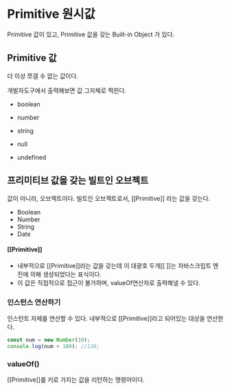 # Primitive 원시값

Primitive 값이 있고, Primitive 값을 갖는 Built-in Object 가 있다. 



## Primitive 값

더 이상 쪼갤 수 없는 값이다. 

개발자도구에서 출력해보면 값 그자체로 찍힌다. 

- boolean
- number
- string

- null

- undefined



## 프리미티브 값을 갖는 빌트인 오브젝트

값이 아니라, 오브젝트이다. 빌트인 오브젝트로서, [[Primitive]] 라는 값을 갖는다.

- Boolean
- Number
- String
- Date



#### [[Primitive]] 

- 내부적으로 [[Primitive]]라는 값을 갖는데 이 대괄호 두개[[ ]]는 자바스크립트 엔진에 의해 생성되었다는 표식이다.
- 이 값은 직접적으로 접근이 불가하며, valueOf연산자로 출력해낼 수 있다.



### 인스턴스 연산하기

인스턴트 자체를 연산할 수 있다. 내부적으로 [[Primitive]]라고 되어있는 대상을 연산한다.

```javascript
const num = new Number(10);
console.log(num + 100); //110;
```





### valueOf()

[[Primitive]]를 키로 가지는 값을 리턴하는 명령어이다.